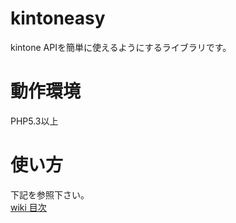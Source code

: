 # kintoneasy
kintone APIを簡単に使えるようにするライブラリです。

# 動作環境

PHP5.3以上

# 使い方

下記を参照下さい。  
[wiki 目次](https://github.com/bz0/kintoneasy/wiki/kintoneasy%E3%80%80%E7%9B%AE%E6%AC%A1)
